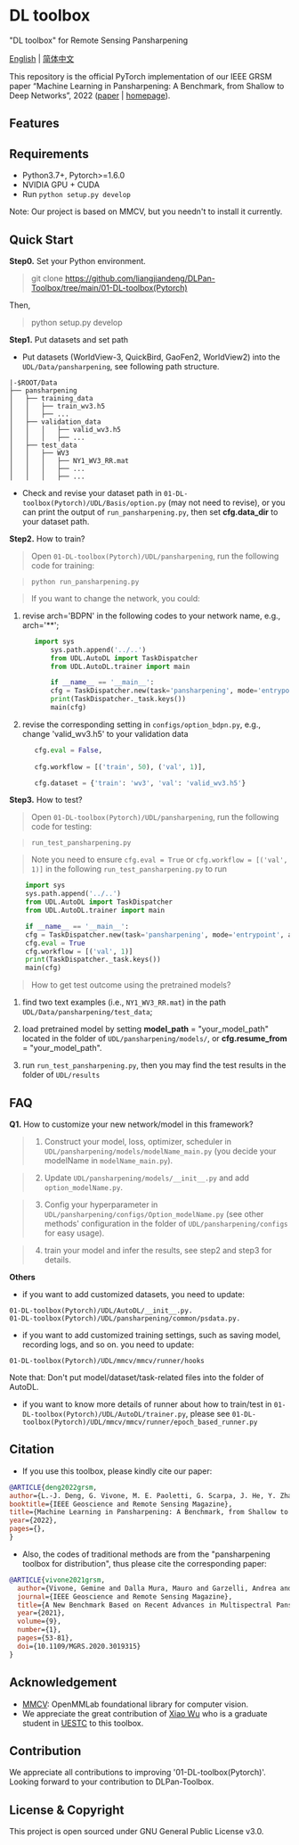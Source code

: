 # DL toolbox
"DL toolbox" for Remote Sensing Pansharpening

[English]([https://github.com/XiaoXiao-Woo/PanCollection/edit/dev/README.md](https://github.com/liangjiandeng/DLPan-Toolbox/edit/main/01-DL-toolbox(Pytorch)/readme.md)) | [简体中文](https://github.com.md)

This repository is the official PyTorch implementation of our IEEE GRSM paper “Machine Learning in Pansharpening: A Benchmark, from Shallow to Deep Networks”, 2022 ([paper](https://github.com/liangjiandeng/liangjiandeng.github.io/tree/master/papers/2022/review-grsm2022.pdf) | [homepage](https://github.com/liangjiandeng/DLPan-Toolbox)).



## Features


## Requirements
* Python3.7+, Pytorch>=1.6.0
* NVIDIA GPU + CUDA
* Run `python setup.py develop`

Note: Our project is based on MMCV, but you needn't to install it currently.

## Quick Start
**Step0.** Set your Python environment.

>git clone https://github.com/liangjiandeng/DLPan-Toolbox/tree/main/01-DL-toolbox(Pytorch)

Then, 

> python setup.py develop

**Step1.** Put datasets and set path
* Put datasets (WorldView-3, QuickBird, GaoFen2, WorldView2) into the `UDL/Data/pansharpening`, see following path structure. 

```
|-$ROOT/Data
├── pansharpening
│   ├── training_data
│   │   ├── train_wv3.h5
│   │   ├── ...
│   ├── validation_data
│   │   │   ├── valid_wv3.h5
│   │   │   ├── ...
│   ├── test_data
│   │   ├── WV3
│   │   │   ├── NY1_WV3_RR.mat
│   │   │   ├── ...
│   │   │   ├── ...
```

* Check and revise your dataset path in `01-DL-toolbox(Pytorch)/UDL/Basis/option.py` (may not need to revise), or you can print the output of `run_pansharpening.py`, then set __cfg.data_dir__ to your dataset path.



**Step2.** How to train?

> Open `01-DL-toolbox(Pytorch)/UDL/pansharpening`,  run the following code for training:

> `python run_pansharpening.py`

> If you want to change the network, you could: 

1) revise arch='BDPN' in the following codes to your network name, e.g., arch='**'; 

	```python
	   import sys
           sys.path.append('../..')
           from UDL.AutoDL import TaskDispatcher
           from UDL.AutoDL.trainer import main

           if __name__ == '__main__':
           cfg = TaskDispatcher.new(task='pansharpening', mode='entrypoint', arch='BDPN')
           print(TaskDispatcher._task.keys())
           main(cfg)
	 ```
2) revise the corresponding setting in `configs/option_bdpn.py`, e.g., change 'valid_wv3.h5' to your validation data

	```python
	   cfg.eval = False, 
  
       cfg.workflow = [('train', 50), ('val', 1)], 
	
	   cfg.dataset = {'train': 'wv3', 'val': 'valid_wv3.h5'}
	```
	

**Step3.** How to test?

> Open `01-DL-toolbox(Pytorch)/UDL/pansharpening`,  run the following code for testing:

> `run_test_pansharpening.py`

> Note you need to ensure `cfg.eval = True` or `cfg.workflow = [('val', 1)]` in the following `run_test_pansharpening.py` to run
	  

```python
	import sys
	sys.path.append('../..')
	from UDL.AutoDL import TaskDispatcher
	from UDL.AutoDL.trainer import main

	if __name__ == '__main__':
	cfg = TaskDispatcher.new(task='pansharpening', mode='entrypoint', arch='MSDCNN')
	cfg.eval = True
	cfg.workflow = [('val', 1)]
	print(TaskDispatcher._task.keys())
	main(cfg)
```

> How to get test outcome using the pretrained models?

1) find two text examples (i.e., `NY1_WV3_RR.mat`) in the path `UDL/Data/pansharpening/test_data`; 

2) load pretrained model by setting __model_path__ = "your_model_path" located in the folder of `UDL/pansharpening/models/`, or __cfg.resume_from__ = "your_model_path".

3) run `run_test_pansharpening.py`, then you may find the test results in the folder of `UDL/results`



## FAQ
**Q1.** How to customize your new network/model in this framework?

> 1) Construct your model, loss, optimizer, scheduler in `UDL/pansharpening/models/modelName_main.py` (you decide your modelName in `modelName_main.py`).

> 2) Update `UDL/pansharpening/models/__init__.py` and add `option_modelName.py`.

> 3) Config your hyperparameter in `UDL/pansharpening/configs/Option_modelName.py` (see other methods' configuration in the folder of `UDL/pansharpening/configs` for easy usage).

> 4) train your model and infer the results, see step2 and step3 for details.


**Others**
* if you want to add customized datasets, you need to update:

```
01-DL-toolbox(Pytorch)/UDL/AutoDL/__init__.py.
01-DL-toolbox(Pytorch)/UDL/pansharpening/common/psdata.py.
```

* if you want to add customized training settings, such as saving model, recording logs, and so on. you need to update:

```
01-DL-toolbox(Pytorch)/UDL/mmcv/mmcv/runner/hooks
```

Note that: Don't put model/dataset/task-related files into the folder of AutoDL.

* if you want to know more details of runner about how to train/test in `01-DL-toolbox(Pytorch)/UDL/AutoDL/trainer.py`, please see `01-DL-toolbox(Pytorch)/UDL/mmcv/mmcv/runner/epoch_based_runner.py`


## Citation
* If you use this toolbox, please kindly cite our paper:

```bibtex
@ARTICLE{deng2022grsm,
author={L.-J. Deng, G. Vivone, M. E. Paoletti, G. Scarpa, J. He, Y. Zhang, J. Chanussot, and A. Plaza},
booktitle={IEEE Geoscience and Remote Sensing Magazine},
title={Machine Learning in Pansharpening: A Benchmark, from Shallow to Deep Networks},
year={2022},
pages={},
}
```


* Also, the codes of traditional methods are from the "pansharpening toolbox for distribution", thus please cite the corresponding paper:
```bibtex
@ARTICLE{vivone2021grsm,
  author={Vivone, Gemine and Dalla Mura, Mauro and Garzelli, Andrea and Restaino, Rocco and Scarpa, Giuseppe and Ulfarsson, Magnus O. and   Alparone, Luciano and Chanussot, Jocelyn},
  journal={IEEE Geoscience and Remote Sensing Magazine}, 
  title={A New Benchmark Based on Recent Advances in Multispectral Pansharpening: Revisiting Pansharpening With Classical and Emerging Pansharpening Methods}, 
  year={2021},
  volume={9},
  number={1},
  pages={53-81},
  doi={10.1109/MGRS.2020.3019315}
}
```


## Acknowledgement
- [MMCV](https://github.com/open-mmlab/mmcv): OpenMMLab foundational library for computer vision.
- We appreciate the great contribution of [Xiao Wu](https://xiaoxiao-woo.github.io/) who is a graduate student in [UESTC](https://www.uestc.edu.cn/) to this toolbox.

## Contribution
We appreciate all contributions to improving '01-DL-toolbox(Pytorch)'. Looking forward to your contribution to DLPan-Toolbox.


## License & Copyright
This project is open sourced under GNU General Public License v3.0.

